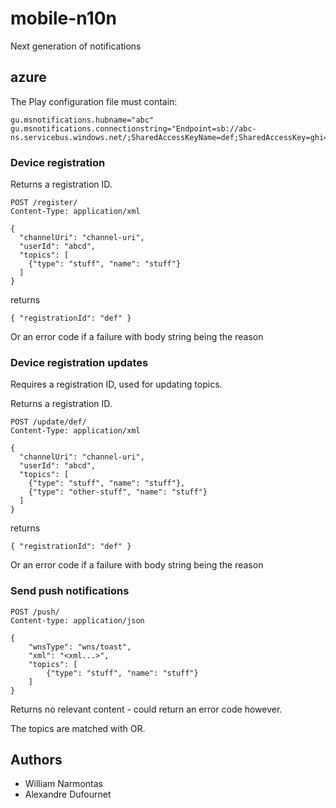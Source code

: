 # mobile-n10n

Next generation of notifications

## azure

The Play configuration file must contain:
```
gu.msnotifications.hubname="abc"
gu.msnotifications.connectionstring="Endpoint=sb://abc-ns.servicebus.windows.net/;SharedAccessKeyName=def;SharedAccessKey=ghi="
```

### Device registration

Returns a registration ID.

```
POST /register/
Content-Type: application/xml

{
  "channelUri": "channel-uri",
  "userId": "abcd",
  "topics": [
    {"type": "stuff", "name": "stuff"}
  ]
}
```

returns

```
{ "registrationId": "def" }
```

Or an error code if a failure with body string being the reason

### Device registration updates

Requires a registration ID, used for updating topics.

Returns a registration ID.

```
POST /update/def/
Content-Type: application/xml

{
  "channelUri": "channel-uri",
  "userId": "abcd",
  "topics": [
    {"type": "stuff", "name": "stuff"},
    {"type": "other-stuff", "name": "stuff"}
  ]
}
```

returns

```
{ "registrationId": "def" }
```

Or an error code if a failure with body string being the reason

### Send push notifications


```
POST /push/
Content-type: application/json

{
    "wnsType": "wns/toast",
    "xml": "<xml...>",
    "topics": [
        {"type": "stuff", "name": "stuff"}
    ]
}
```

Returns no relevant content - could return an error code however.

The topics are matched with OR.

## Authors
* William Narmontas
* Alexandre Dufournet
